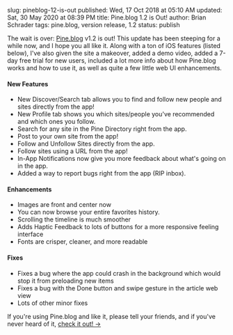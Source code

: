 slug: pineblog-12-is-out
published: Wed, 17 Oct 2018 at 05:10 AM
updated: Sat, 30 May 2020 at 08:39 PM
title: Pine.blog 1.2 is Out!
author: Brian Schrader
tags: pine.blog, version release, 1.2
status: publish

The wait is over: [Pine.blog][pine] v1.2 is out! This update has been steeping for a while now, and I hope you all like it. Along with a ton of iOS features (listed below), I've also given the site a makeover, added a demo video, added a 7-day free trial for new users, included a lot more info about how Pine.blog works and how to use it, as well as quite a few little web UI enhancements.

#### New Features

- New Discover/Search tab allows you to find and follow new people and sites directly from the app!
- New Profile tab shows you which sites/people you've recommended and which ones you follow.
- Search for any site in the Pine Directory right from the app.
- Post to your own site from the app!
- Follow and Unfollow Sites directly from the app.
- Follow sites using a URL from the app!
- In-App Notifications now give you more feedback about what's going on in the app.
- Added a way to report bugs right from the app (RIP inbox).

#### Enhancements

- Images are front and center now
- You can now browse your entire favorites history.
- Scrolling the timeline is much smoother
- Adds Haptic Feedback to lots of buttons for a more responsive feeling interface
- Fonts are crisper, cleaner, and more readable

#### Fixes

- Fixes a bug where the app could crash in the background which would stop it from preloading new items
- Fixes a bug with the Done button and swipe gesture in the article web view
- Lots of other minor fixes

If you're using Pine.blog and like it, please tell your friends, and if you've never heard of it, [check it out! &#8594;][pine]

[pine]: https://pine.blog/
